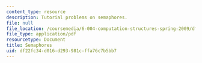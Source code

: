 ```yaml
---
content_type: resource
description: Tutorial problems on semaphores.
file: null
file_location: /coursemedia/6-004-computation-structures-spring-2009/df22fc34d016d293981cffa76c7b5bb7_MIT6_004s09_tutor20.pdf
file_type: application/pdf
resourcetype: Document
title: Semaphores
uid: df22fc34-d016-d293-981c-ffa76c7b5bb7
---
```

